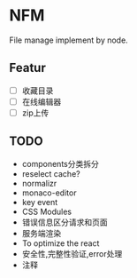 # NFM

File manage implement by node.

## Featur

- [ ] 收藏目录
- [ ] 在线编辑器
- [ ] zip上传

## TODO

* components分类拆分
* reselect cache?
* normalizr
* monaco-editor
* key event
* CSS Modules
* 错误信息区分请求和页面
* 服务端渲染
* To optimize the react
* 安全性,完整性验证,error处理
* 注释